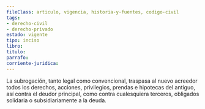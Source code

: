 ```yaml
---
fileClass: articulo, vigencia, historia-y-fuentes, codigo-civil
tags:
- derecho-civil
- derecho-privado
estado: vigente
tipo: inciso
libro:
titulo:
parrafo:
corriente-juridica:
---
```

La subrogación, tanto legal como convencional, traspasa al nuevo acreedor todos los derechos, acciones, privilegios, prendas e hipotecas del antiguo, así contra el deudor principal, como contra cualesquiera terceros, obligados solidaria o subsidiariamente a la deuda.